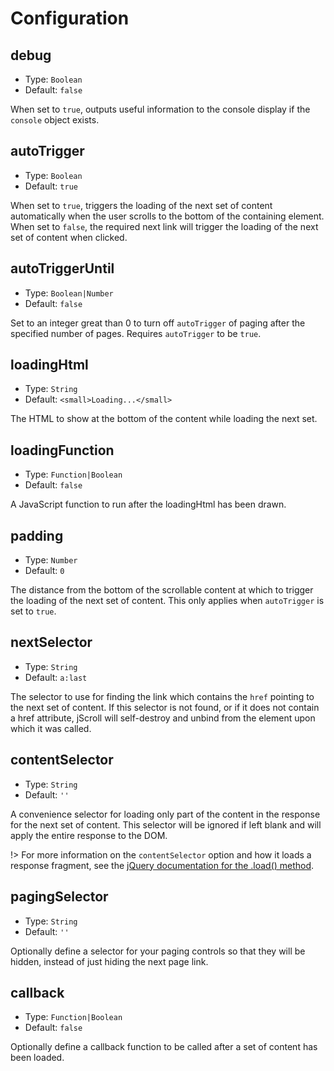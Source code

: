 # Configuration

## debug

- Type: `Boolean`
- Default: `false`

When set to `true`, outputs useful information to the console display if the `console` object exists.

## autoTrigger

- Type: `Boolean`
- Default: `true`

When set to `true`, triggers the loading of the next set of content automatically when the user scrolls to the bottom of the containing element. When set to `false`, the required next link will trigger the loading of the next set of content when clicked.

## autoTriggerUntil

- Type: `Boolean|Number`
- Default: `false`

Set to an integer great than 0 to turn off `autoTrigger` of paging after the specified number of pages. Requires `autoTrigger` to be `true`.

## loadingHtml

- Type: `String`
- Default: `<small>Loading...</small>`

The HTML to show at the bottom of the content while loading the next set.

## loadingFunction

- Type: `Function|Boolean`
- Default: `false`

A JavaScript function to run after the loadingHtml has been drawn.

## padding

- Type: `Number`
- Default: `0`

The distance from the bottom of the scrollable content at which to trigger the loading of the next set of content. This only applies when `autoTrigger` is set to `true`.

## nextSelector

- Type: `String`
- Default: `a:last`

The selector to use for finding the link which contains the `href` pointing to the next set of content. If this selector is not found, or if it does not contain a href attribute, jScroll will self-destroy and unbind from the element upon which it was called.

## contentSelector

- Type: `String`
- Default: `''`

A convenience selector for loading only part of the content in the response for the next set of content. This selector will be ignored if left blank and will apply the entire response to the DOM.

!> For more information on the `contentSelector` option and how it loads a response fragment, see the [jQuery documentation for the .load() method](http://api.jquery.com/load/).

## pagingSelector

- Type: `String`
- Default: `''`

Optionally define a selector for your paging controls so that they will be hidden, instead of just hiding the next page link.

## callback

- Type: `Function|Boolean`
- Default: `false`

Optionally define a callback function to be called after a set of content has been loaded.